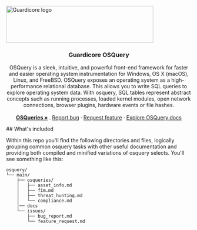 <p align="left">
  <a href="https://www.guardicore.com/">
    <img src="https://www.guardicore.com/wp-content/uploads/2019/02/guardicore-press-releases-logo-banner2-845x200-1.jpg" alt="Guardicore logo" width="400" height="100">
  </a>
</p>
<h3 align="center">Guardicore OSQuery</h3>

<p align="center">
OSQuery is a sleek, intuitive, and powerful front-end framework for faster and easier operating system instrumentation for Windows, OS X (macOS), Linux, and FreeBSD. 
OSQuery exposes an operating system as a high-performance relational database. This allows you to write SQL queries to explore operating system data. 
With osquery, SQL tables represent abstract concepts such as running processes, loaded kernel modules, open network connections, browser plugins, hardware events or file hashes.
  <br>
  <br>
  <a href="https://github.com/guardicode/osquery/tree/master/osqeuries"><strong>OSQueries »</strong></a>
  .
  <a href="https://github.com/guardicode/osquery/issues/new?template=bug_report.md">Report bug</a>
  ·
  <a href="https://github.com/guardicode/osquery/issues/new?template=feature_request.md">Request feature</a>
  ·
  <a href="https://github.com/guardicode/osquery/tree/master/docs">Explore OSQuery docs</a>
  </p>
## What's included

Within this repo you'll find the following directories and files, logically grouping common osquery tasks with other useful documentation and providing both compiled and minified variations of osquery selects. You'll see something like this:

```text
osquery/
└── main/
    ├── osqueries/
    │   ├── asset_info.md
    │   ├── fim.md
    │   ├── threat_hunting.md
    │   └── compliance.md
    │── docs 
    └── issues/
        ├── bug_report.md
        └── feature_request.md
```


